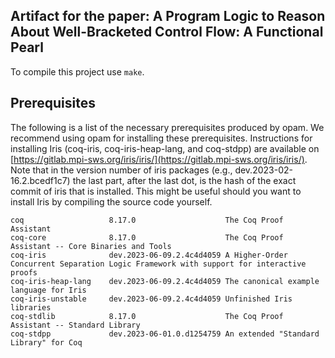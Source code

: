 Artifact for the paper: A Program Logic to Reason About Well-Bracketed Control Flow: A Functional Pearl
-------------------

To compile this project use `make`.

## Prerequisites

The following is a list of the necessary prerequisites produced by opam.
We recommend using opam for installing these prerequisites.
Instructions for installing Iris (coq-iris, coq-iris-heap-lang, and coq-stdpp) are available on [https://gitlab.mpi-sws.org/iris/iris/](https://gitlab.mpi-sws.org/iris/iris/).
Note that in the version number of iris packages (e.g., dev.2023-02-16.2.bcedf1c7) the last part, after the last dot, is the hash of the exact commit of iris that is installed.
This might be useful should you want to install Iris by compiling the source code yourself.

```
coq                   8.17.0                    The Coq Proof Assistant
coq-core              8.17.0                    The Coq Proof Assistant -- Core Binaries and Tools
coq-iris              dev.2023-06-09.2.4c4d4059 A Higher-Order Concurrent Separation Logic Framework with support for interactive proofs
coq-iris-heap-lang    dev.2023-06-09.2.4c4d4059 The canonical example language for Iris
coq-iris-unstable     dev.2023-06-09.2.4c4d4059 Unfinished Iris libraries
coq-stdlib            8.17.0                    The Coq Proof Assistant -- Standard Library
coq-stdpp             dev.2023-06-01.0.d1254759 An extended "Standard Library" for Coq
```
